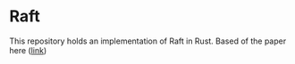 # Raft
This repository holds an implementation of Raft in Rust.
Based of the paper here ([link](https://raft.github.io/raft.pdf))
